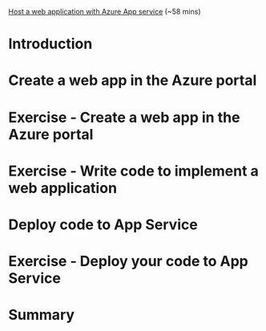 [Host a web application with Azure App service](https://docs.microsoft.com/en-us/learn/modules/host-a-web-app-with-azure-app-service/) (~58 mins)

# Introduction

# Create a web app in the Azure portal

# Exercise - Create a web app in the Azure portal

# Exercise - Write code to implement a web application

# Deploy code to App Service

# Exercise - Deploy your code to App Service

# Summary
